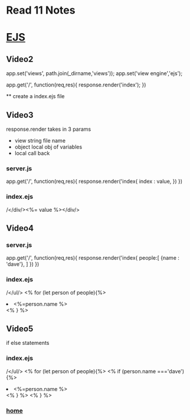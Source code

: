 # Read 11 Notes

# [EJS](https://www.youtube.com/playlist?list=PL7sCSgsRZ-slYARh3YJIqPGZqtGVqZRGt)


## Video2
app.set('views', path.join(_dirname,'views'));
app.set('view engine','ejs');

app.get('/', function(req,res){
    response.render('index');
})

** create a index.ejs file

## Video3

response.render takes in 3 params
* view string file name
* object local obj of variables
* local call back
### server.js
app.get('/', function(req,res){
    response.render('index{
        index : value,
    })
})
### index.ejs
/</div/><%= value %></div/>

## Video4

### server.js
app.get('/', function(req,res){
    response.render('index{
        people:[
        {name : 'dave'},
        ]
    })
})
### index.ejs
/</ul/>
<% for (let person of people){%>

<li><%=person.name %></li>
<% } %>
</ul/>

## Video5

if else statements

### index.ejs
/</ul/>
<% for (let person of people){%>
<% if (person.name ==='dave'){%>
<li><%=person.name %></li>
<% } %>
<% } %>

</ul/>


### [home](https://misalz.github.io/reading_notes2/)
